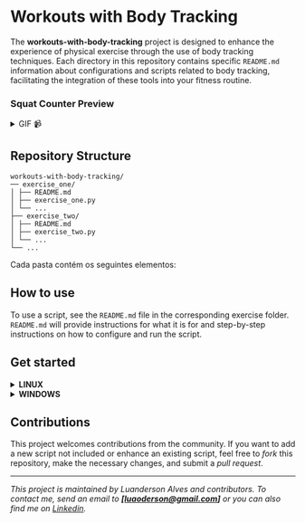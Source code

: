 # Workouts with Body Tracking
The **workouts-with-body-tracking** project is designed to enhance the experience of physical exercise through the use of body tracking techniques. Each directory in this repository contains specific `README.md` information about configurations and scripts related to body tracking, facilitating the integration of these tools into your fitness routine.

### Squat Counter Preview
<details> <summary> GIF 📹 </summary> 

  ![db_er](./assets/squat_counter_preview.gif)

</details>

## Repository Structure

```
workouts-with-body-tracking/
── exercise_one/
│ ├── README.md
│ ├── exercise_one.py
│ └── ...
├── exercise_two/
│ ├── README.md
│ ├── exercise_two.py
│ └── ...
└── ...
```

Cada pasta contém os seguintes elementos:

## How to use

To use a script, see the `README.md` file in the corresponding exercise folder. `README.md` will provide instructions for what it is for and step-by-step instructions on how to configure and run the script.

## Get started

<details>
  <summary><strong> LINUX </strong></summary>
    Make sure you have Python 3.3 or later and pip installed on your machine
        
  * To check if you have `python` and `pip`
    ```bash
    python3 --version && pip --version
    ```
  * The output should be similar to something like this
    ```
    Python 3.8.10
    pip 20.0.2 from /usr/lib/python3/dist-packages/pip (python 3.8)
    ```

  <br>

  1. Make a clone of the repository and enter it

      ```bash
      git clone git@github.com:luandersonalvesdev/workout-with-body-tracking.git
      cd workout-with-body-tracking
      ```

  2. Create a separate virtual environment with `venv`

      ```bash
      python3 -m venv environment_name
      ```

  3. Activate the virtual environment

      ```bash
      source environment_name/bin/activate
      ```

  4. Install dependencies from `dev-requirements.txt`
      ```bash
      pip install -r dev-requirements.txt
      ```

  6. Ready! Just run any script
      ```bash
      python exercise_one/exercise_one.py
      ```
</details>

<details>
  <summary><strong> WINDOWS </strong></summary>

  1. Close all CMDs that are open.

  2. Download and install [Python 3.8.10](https://www.python.org/downloads/release/python-3810/).

  3. Go to the project directory and create a development environment.
      ```bash
      python -m venv nome_do_ambiente
      ```

  4. Activate the development environment: 
      ```bash
      .\nome_do_ambiente\Scripts\activate
      ```

  5. Install `opencv` and `mediapipe` separately:

      ```bash
      pip install opencv-python
      ```
      ```bash
      pip install mediapipe
      ```

  6. Execute:
      ```bash
      python squat_counter\squat_counter.py
      ```
</details>


## Contributions

This project welcomes contributions from the community. If you want to add a new script not included or enhance an existing script, feel free to *fork* this repository, make the necessary changes, and submit a *pull request*.

---

*This project is maintained by Luanderson Alves and contributors. To contact me, send an email to **[luaoderson@gmail.com]** or you can also find me on [Linkedin](https://www.linkedin.com/in/luandersonalvesdev/).*
